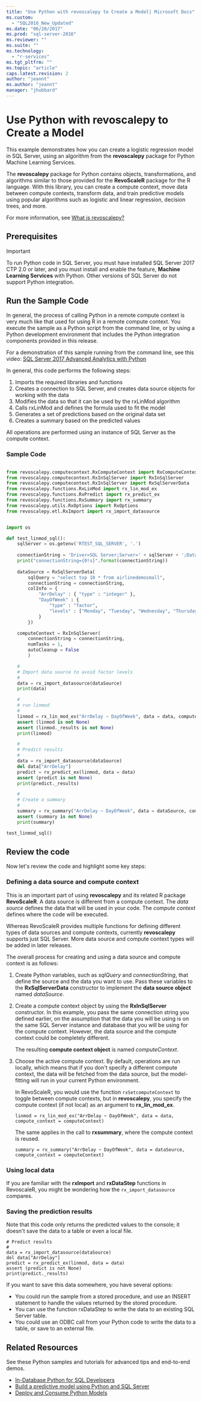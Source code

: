 ```yaml
---
title: "Use Python with revoscalepy to Create a Model| Microsoft Docs"
ms.custom: 
  - "SQL2016_New_Updated"
ms.date: "06/20/2017"
ms.prod: "sql-server-2016"
ms.reviewer: ""
ms.suite: ""
ms.technology: 
  - "r-services"
ms.tgt_pltfrm: ""
ms.topic: "article"
caps.latest.revision: 2
author: "jeannt"
ms.author: "jeannt"
manager: "jhubbard"
---
```

# Use Python with revoscalepy to Create a Model

This example demonstrates how you can create a logistic regression model in SQL Server, using an algorithm from the **revoscalepy** package for Python Machine Learning Services. 

The **revoscalepy** package for Python contains objects, transformations, and algorithms similar to those provided for the **RevoScaleR** package for the R language. With this library, you can create a compute context, move data between compute contexts, transform data, and train predictive models using popular algorithms such as logistic and linear regression, decision trees, and more.

For more information, see [What is revoscalepy?](../python/what-is-revoscalepy.md)

## Prerequisites

> [!IMPORTANT]
> To run Python code in SQL Server, you must have installed SQL Server 2017 CTP 2.0 or later, and you must install and enable the feature, **Machine Learning Services** with Python. Other versions of SQL Server do not support Python integration.

## Run the Sample Code

In general, the process of calling Python in a remote compute context is very much like that used for using R in a remote compute context. You execute the sample as a Python script from the command line, or by using a Python development environment that includes the Python integration components provided in this release.

For a demonstration of this sample running from the command line, see this video: [SQL Server 2017 Advanced Analytics with Python](https://www.youtube.com/watch?v=FcoY795jTcc)

In general, this code performs the following steps:

1. Imports the required libraries and functions
2. Creates a connection to SQL Server, and creates data source objects for working with the data
3. Modifies the data so that it can be used by the rxLinMod algorithm
4. Calls rxLinMod and defines the formula used to fit the model
5. Generates a set of predictions based on the original data set
6. Creates a summary based on the predicted values

All operations are performed using an instance of SQL Server as the compute context.

### Sample Code

```python

from revoscalepy.computecontext.RxComputeContext import RxComputeContext
from revoscalepy.computecontext.RxInSqlServer import RxInSqlServer
from revoscalepy.computecontext.RxInSqlServer import RxSqlServerData
from revoscalepy.functions.RxLinMod import rx_lin_mod_ex
from revoscalepy.functions.RxPredict import rx_predict_ex
from revoscalepy.functions.RxSummary import rx_summary
from revoscalepy.utils.RxOptions import RxOptions
from revoscalepy.etl.RxImport import rx_import_datasource


import os

def test_linmod_sql():
    sqlServer = os.getenv('RTEST_SQL_SERVER', '.')
    
    connectionString = 'Driver=SQL Server;Server=' + sqlServer + ';Database=RevoTestDb;Trusted_Connection=True;'
    print("connectionString={0!s}".format(connectionString))
    
    dataSource = RxSqlServerData(
        sqlQuery = "select top 10 * from airlinedemosmall", 
        connectionString = connectionString,
        colInfo = { 
            "ArrDelay" : { "type" : "integer" }, 
            "DayOfWeek" : { 
                "type" : "factor", 
                "levels" : ["Monday", "Tuesday", "Wednesday", "Thursday", "Friday", "Saturday", "Sunday"]
            }
        })

    computeContext = RxInSqlServer(
        connectionString = connectionString,
        numTasks = 1,
        autoCleanup = False
        )

    #
    # Import data source to avoid factor levels
    #        
    data = rx_import_datasource(dataSource)
    print(data)

    #
    # run linmod
    #
    linmod = rx_lin_mod_ex("ArrDelay ~ DayOfWeek", data = data, compute_context = computeContext)
    assert (linmod is not None)
    assert (linmod._results is not None)
    print(linmod)

    #
    # Predict results
    # 
    data = rx_import_datasource(dataSource)
    del data["ArrDelay"]
    predict = rx_predict_ex(linmod, data = data)
    assert (predict is not None)
    print(predict._results)

    #
    # Create a summary
    #
    summary = rx_summary("ArrDelay ~ DayOfWeek", data = dataSource, compute_context = computeContext)
    assert (summary is not None)
    print(summary)

test_linmod_sql()
```

## Review the code

Now let's review the code and highlight some key steps:

### Defining a data source and compute context

This is an important part of using **revoscalepy** and its related R package **RevoScaleR**. A data source is different from a compute context. The _data source_ defines the data that will be used in your code. The _compute context_ defines where the code will be executed.

Whereas RevoScaleR provides multiple functions for defining different types of data sources and compute contexts, currently **revoscalepy** supports just SQL Server. More data source and compute context types will be added in later releases.

The overall process for creating and using a data source and compute context is as follows:

1. Create Python variables, such as _sqlQuery_ and _connectionString_, that define the source and the data you want to use. Pass these variables to the **RxSqlServerData** constructor to  implement the **data source object** named _dataSource_.
2. Create a compute context object by using the **RxInSqlServer** constructor. In this example, you pass the same connection string you defined earlier, on the assumption that the data you will be using is on the same SQL Server instance and database that you will be using for the compute context. However, the data source and the compute context could be completely different.

    The resulting **compute context object** is named _computeContext_.
3. Choose the active compute context. By default, operations are run locally, which means that if you don't specify a different compute context, the data will be fetched from the data source, but the model-fitting will run in your current Python environment. 

    In RevoScaleR, you would use the function `rxSetcomputeContext` to toggle between compute contexts, but in **revoscalepy**, you specify the compute context (if not local) as an argument to **rx_lin_mod_ex**. 
    
    `linmod = rx_lin_mod_ex("ArrDelay ~ DayOfWeek", data = data, compute_context = computeContext)`

    The same applies in the call to **rxsummary**, where the compute context is reused.

    `summary = rx_summary("ArrDelay ~ DayOfWeek", data = dataSource, compute_context = computeContext)`

### Using local data

If you are familiar with the **rxImport** and **rxDataStep** functions in RevoscaleR, you might be wondering how the `rx_import_datasource` compares.

### Saving the prediction results

Note that this code only returns the predicted values to the console; it doesn't save the data to a table or even a local file.

    # Predict results
    # 
    data = rx_import_datasource(dataSource)
    del data["ArrDelay"]
    predict = rx_predict_ex(linmod, data = data)
    assert (predict is not None)
    print(predict._results)

If you want to save this data somewhere, you have several options:

+ You could run the sample from a stored procedure, and use an INSERT statement to handle the values returned by the stored procedure.
+ You can use the function rxDataStep to write the data to an existing SQL Server table.
+ You could use an ODBC call from your Python code to write the data to a table, or save to an external file.

## Related Resources

See these Python samples and tutorials for advanced tips and end-to-end demos.

+ [In-Database Python for SQL Developers](sqldev-in-database-python-for-sql-developers.md)
+ [Build a predictive model using Python and SQL Server](https://microsoft.github.io/sql-ml-tutorials/python/rentalprediction/)
+ [Deploy and Consume Python Models](../python/publish-consume-python-code.md)
